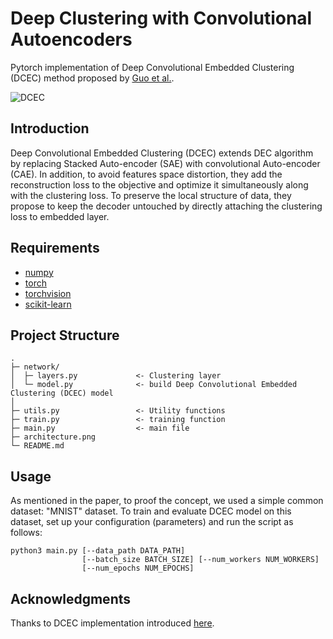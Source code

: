 # Deep Clustering with Convolutional Autoencoders
Pytorch implementation of Deep Convolutional Embedded Clustering (DCEC) method proposed by [Guo et al.](https://xifengguo.github.io/papers/ICONIP17-DCEC.pdf).


![DCEC](net.png)

## Introduction
Deep Convolutional Embedded Clustering (DCEC) extends DEC algorithm by replacing Stacked Auto-encoder (SAE) with convolutional Auto-encoder (CAE). In addition, to avoid features space distortion, they add the reconstruction loss to the objective and optimize it simultaneously along with the clustering loss. To preserve the local structure of data, they propose to keep the decoder untouched by directly attaching the clustering loss to embedded layer.


## Requirements
- [numpy](http://www.numpy.org/)
- [torch](https://pytorch.org/)
- [torchvision](https://pypi.org/project/torchvision/)
- [scikit-learn](https://pypi.org/project/scikit-learn/)


## Project Structure

```
.
├─ network/
│  ├─ layers.py             <- Clustering layer
│  └─ model.py              <- build Deep Convolutional Embedded Clustering (DCEC) model 
│
├─ utils.py                 <- Utility functions
├─ train.py                 <- training function
├─ main.py                  <- main file
├─ architecture.png          
└─ README.md
```


## Usage
As mentioned in the paper, to proof the concept, we used a simple common dataset: "MNIST" dataset.
To train and evaluate DCEC model on this dataset, set up your configuration (parameters) and run the script as follows:

```
python3 main.py [--data_path DATA_PATH]
                [--batch_size BATCH_SIZE] [--num_workers NUM_WORKERS]
                [--num_epochs NUM_EPOCHS]
```


## Acknowledgments
Thanks to DCEC implementation introduced [here](https://github.com/michaal94/torch_DCEC).
